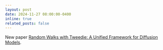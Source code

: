 ```yaml
---
layout: post
date: 2024-11-27 08:00:00-0400
inline: true
related_posts: false
---
```


 New paper [Random Walks with Tweedie: A Unified Framework for Diffusion Models](https://arxiv.org/abs/2411.18702).